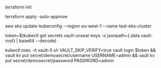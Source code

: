 terraform init

terraform apply -auto-approve

aws eks update-kubeconfig --region eu-west-1 --name test-eks-cluster

token=$(kubectl get secrets vault-unseal-keys -o jsonpath={.data.vault-root} | base64 --decode)

kubectl exec -it vault-0 sh VAULT_SKIP_VERIFY=true vault login $token && vault kv put secret/demosecret/username USERNAME=admin && vault kv put secret/demosecret/password PASSWORD=admin